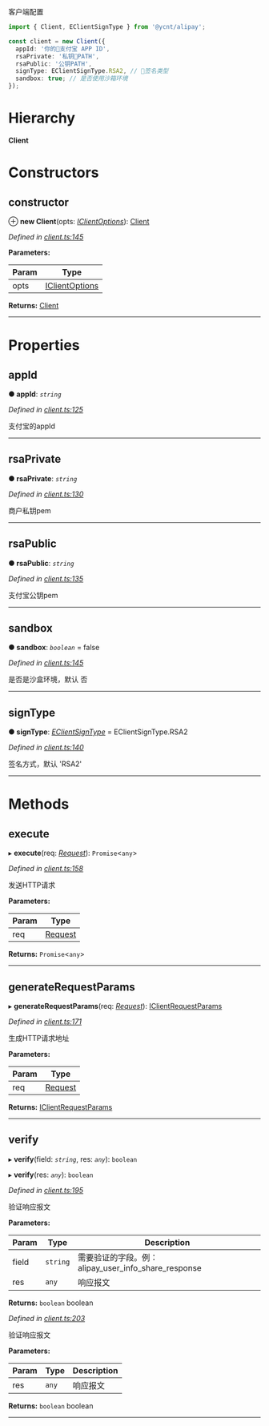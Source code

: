 

客户端配置

```ts
import { Client, EClientSignType } from '@ycnt/alipay';

const client = new Client({
  appId: '你的支付宝 APP ID',
  rsaPrivate: '私钥PATH',
  rsaPublic: '公钥PATH',
  signType: EClientSignType.RSA2, // 签名类型
  sandbox: true; // 是否使用沙箱环境
});
```

# Hierarchy

**Client**

# Constructors

<a id="constructor"></a>

##  constructor

⊕ **new Client**(opts: *[IClientOptions](../interfaces/_client_.iclientoptions.md)*): [Client](_client_.client.md)

*Defined in [client.ts:145](https://github.com/yc-node-typescript/alipay/blob/698a611/src/client.ts#L145)*

**Parameters:**

| Param | Type |
| ------ | ------ |
| opts | [IClientOptions](../interfaces/_client_.iclientoptions.md) | 

**Returns:** [Client](_client_.client.md)

___

# Properties

<a id="appid"></a>

##  appId

**● appId**: *`string`*

*Defined in [client.ts:125](https://github.com/yc-node-typescript/alipay/blob/698a611/src/client.ts#L125)*

支付宝的appId

___
<a id="rsaprivate"></a>

##  rsaPrivate

**● rsaPrivate**: *`string`*

*Defined in [client.ts:130](https://github.com/yc-node-typescript/alipay/blob/698a611/src/client.ts#L130)*

商户私钥pem

___
<a id="rsapublic"></a>

##  rsaPublic

**● rsaPublic**: *`string`*

*Defined in [client.ts:135](https://github.com/yc-node-typescript/alipay/blob/698a611/src/client.ts#L135)*

支付宝公钥pem

___
<a id="sandbox"></a>

##  sandbox

**● sandbox**: *`boolean`* = false

*Defined in [client.ts:145](https://github.com/yc-node-typescript/alipay/blob/698a611/src/client.ts#L145)*

是否是沙盒环境，默认 否

___
<a id="signtype"></a>

##  signType

**● signType**: *[EClientSignType](../enums/_client_.eclientsigntype.md)* =  EClientSignType.RSA2

*Defined in [client.ts:140](https://github.com/yc-node-typescript/alipay/blob/698a611/src/client.ts#L140)*

签名方式，默认 'RSA2'

___

# Methods

<a id="execute"></a>

##  execute

▸ **execute**(req: *[Request](_requests_request_.request.md)*): `Promise`<`any`>

*Defined in [client.ts:158](https://github.com/yc-node-typescript/alipay/blob/698a611/src/client.ts#L158)*

发送HTTP请求

**Parameters:**

| Param | Type |
| ------ | ------ |
| req | [Request](_requests_request_.request.md) | 

**Returns:** `Promise`<`any`>

___
<a id="generaterequestparams"></a>

##  generateRequestParams

▸ **generateRequestParams**(req: *[Request](_requests_request_.request.md)*): [IClientRequestParams](../interfaces/_client_.iclientrequestparams.md)

*Defined in [client.ts:171](https://github.com/yc-node-typescript/alipay/blob/698a611/src/client.ts#L171)*

生成HTTP请求地址

**Parameters:**

| Param | Type |
| ------ | ------ |
| req | [Request](_requests_request_.request.md) | 

**Returns:** [IClientRequestParams](../interfaces/_client_.iclientrequestparams.md)

___
<a id="verify"></a>

##  verify

▸ **verify**(field: *`string`*, res: *`any`*): `boolean`

▸ **verify**(res: *`any`*): `boolean`

*Defined in [client.ts:195](https://github.com/yc-node-typescript/alipay/blob/698a611/src/client.ts#L195)*

验证响应报文

**Parameters:**

| Param | Type | Description |
| ------ | ------ | ------ |
| field | `string` |  需要验证的字段。例：alipay\_user\_info\_share\_response |
| res | `any` |  响应报文 |

**Returns:** `boolean`
boolean

*Defined in [client.ts:203](https://github.com/yc-node-typescript/alipay/blob/698a611/src/client.ts#L203)*

验证响应报文

**Parameters:**

| Param | Type | Description |
| ------ | ------ | ------ |
| res | `any` |  响应报文 |

**Returns:** `boolean`
boolean

___

